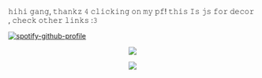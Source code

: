 𝚑𝚒𝚑𝚒 𝚐𝚊𝚗𝚐, 𝚝𝚑𝚊𝚗𝚔𝚣 𝟺 𝚌𝚕𝚒𝚌𝚔𝚒𝚗𝚐 𝚘𝚗 𝚖𝚢 𝚙𝚏! 𝚝𝚑𝚒𝚜 𝙸𝚜 𝚓𝚜 𝚏𝚘𝚛 𝚍𝚎𝚌𝚘𝚛 , 𝚌𝚑𝚎𝚌𝚔 𝚘𝚝𝚑𝚎𝚛 𝚕𝚒𝚗𝚔𝚜 :𝟹 


[![spotify-github-profile](https://spotify-github-profile.kittinanx.com/api/view?uid=31wakv67kavo6wptxfixhbdnkwam&cover_image=true&theme=default&show_offline=false&background_color=121212&interchange=false)](https://github.com/kittinan/spotify-github-profile)
<p align="center"><img src="https://files.catbox.moe/nz89gh.jpg"/></p
<p align="center">
<p align="center"><img src="https://files.catbox.moe/oeusmr.jpeg"/></p
